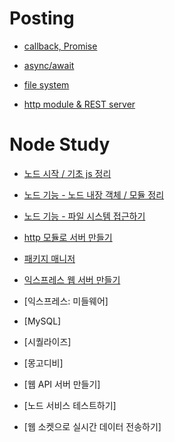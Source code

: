 # Posting

- [callback, Promise](https://github.com/posting-study/node_study/blob/main/mdFiles/callback&promise.md)

- [async/await](https://github.com/posting-study/node_study/blob/main/postingFiles/async%26await.md)

- [file system](https://github.com/posting-study/node_study/blob/main/postingFiles/file_system.md)

- [http module & REST server](https://github.com/posting-study/node_study/blob/main/postingFiles/http_server.md)


# Node Study 

- [노드 시작 / 기초 js 정리](https://github.com/posting-study/node_study/blob/main/mdFiles/tutorial.md)

- [노드 기능 - 노드 내장 객체 / 모듈 정리](https://github.com/posting-study/node_study/blob/main/mdFiles/node_function.md)

- [노드 기능 - 파일 시스템 접근하기](https://github.com/posting-study/node_study/blob/main/postingFiles/file_system.md)

- [http 모듈로 서버 만들기](https://github.com/posting-study/node_study/blob/main/postingFiles/http_server.md)

- [패키지 매니저](https://github.com/posting-study/node_study/blob/main/mdFiles/package_manager.md)

- [익스프레스 웹 서버 만들기](https://github.com/posting-study/node_study/blob/main/postingFiles/expressServer_1.md)

- [익스프레스: 미들웨어]

- [MySQL]

- [시퀄라이즈]

- [몽고디비]

- [웹 API 서버 만들기]

- [노드 서비스 테스트하기]

- [웹 소켓으로 실시간 데이터 전송하기]
